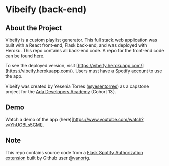 # Vibeify (back-end)

## About the Project
Vibeify is a custom playlist generator. This full stack web application was built with a React front-end, Flask back-end, and was deployed with Heroku. This repo contains all back-end code. A repo for the front-end code can be found [here](https://github.com/yesentorres/vibeify-front-end). 

To see the deployed version, visit [https://vibeify.herokuapp.com/](https://vibeify.herokuapp.com/). Users must have a Spotify account to use the app. 

Vibeify was created by Yesenia Torres ([@yesentorres](https://github.com/yesentorres)) as a capstone project for the [Ada Developers Academy](https://adadevelopersacademy.org/) (Cohort 13). 

## Demo 
Watch a demo of the app (here)[https://www.youtube.com/watch?v=YhUOBLs5GMI].

## Note
This repo contains source code from a [Flask Spotify Authorization extension](https://github.com/vanortg/Flask-Spotify-Auth) built by Github user [@vanortg](https://github.com/vanortg). 
